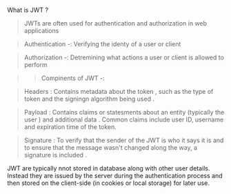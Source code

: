 What is JWT ?

> JWTs are often used for authentication and authorization in web applications

> Authentication -: Verifying the identy of a user or client 

> Authorization -: Detremining what actions a user or client is allowed to perform


>> Compinents of JWT -:

> Headers :  Contains metadata about the token , such as the type of token and the signingn algorithm being used . 

> Payload : Contains claims or statesments about an entity (typically the user ) and additional data  . Common claims include user ID, username and expiration time of the token.

> Signature : To verify that the sender of the JWT is who it says it is and to ensure that the message wasn't changed along the way, a signature is included .


JWT are typically nnot stored in database along with other user details. Instead they are issued by the server during the authentication process and then stored on the client-side (in cookies or local storage) for later use. 



